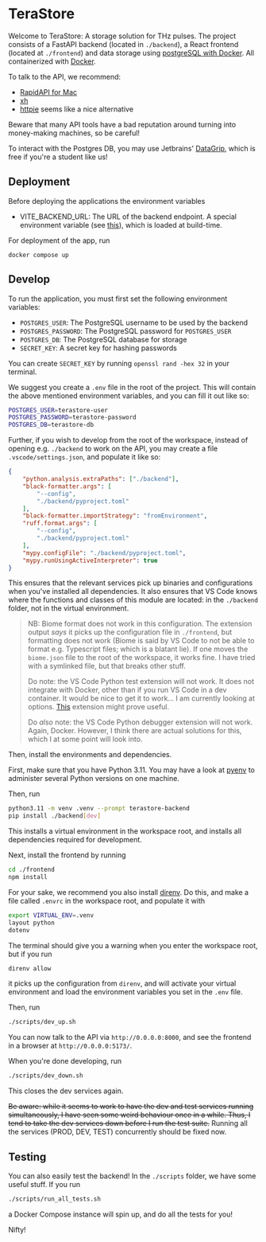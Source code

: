 # TeraStore

Welcome to TeraStore: A storage solution for THz pulses. The project consists of a FastAPI backend (located in `./backend`), a React frontend (located at `./frontend`) and data storage using [postgreSQL with Docker](https://geshan.com.np/blog/2021/12/docker-postgres/). All containerized with [Docker](https://www.docker.com/).

To talk to the API, we recommend:

* [RapidAPI for Mac](https://paw.cloud)
* [xh](https://github.com/ducaale/xh)
* [httpie](https://httpie.io) seems like a nice alternative

Beware that many API tools have a bad reputation around turning into money-making machines, so be careful!

To interact with the Postgres DB, you may use Jetbrains' [DataGrip](https://www.jetbrains.com/datagrip/), which is free if you're a student like us!

## Deployment
Before deploying the applications the environment variables
* VITE_BACKEND_URL: The URL of the backend endpoint. A special environment variable (see [this](https://vitejs.dev/guide/env-and-mode.html)), which is loaded at build-time.

For deployment of the app, run

`docker compose up`

## Develop

To run the application, you must first set the following environment variables:
* `POSTGRES_USER`: The PostgreSQL username to be used by the backend
* `POSTGRES_PASSWORD`: The PostgreSQL password for `POSTGRES_USER`
* `POSTGRES_DB`: The PostgreSQL database for storage
* `SECRET_KEY`: A secret key for hashing passwords

You can create `SECRET_KEY` by running `openssl rand -hex 32` in your terminal.

We suggest you create a `.env` file in the root of the project.
This will contain the above mentioned environment variables, and you can fill it out like so:

```bash
POSTGRES_USER=terastore-user
POSTGRES_PASSWORD=terastore-password
POSTGRES_DB=terastore-db
```

Further, if you wish to develop from the root of the workspace, instead of opening e.g. `./backend` to work on the API,
you may create a file `.vscode/settings.json`, and populate it like so:

```json
{
    "python.analysis.extraPaths": ["./backend"],
    "black-formatter.args": [
        "--config",
        "./backend/pyproject.toml"
    ],
    "black-formatter.importStrategy": "fromEnvironment",
    "ruff.format.args": [
        "--config",
        "./backend/pyproject.toml"
    ],
    "mypy.configFile": "./backend/pyproject.toml",
    "mypy.runUsingActiveInterpreter": true
}
```

This ensures that the relevant services pick up binaries and configurations when you've installed all dependencies.
It also ensures that VS Code knows where the functions and classes of this module are located: in the `./backend` folder, not in the virtual environment.

>NB: Biome format does not work in this configuration.
>The extension output _says_ it picks up the configuration file in `./frontend`, but formatting does not work (Biome is said by VS Code to not be able to format e.g. Typescript files; which is a blatant lie).
>If one moves the `biome.json` file to the root of the workspace, it works fine.
>I have tried with a symlinked file, but that breaks other stuff.
>
>Do note: the VS Code Python test extension will not work.
>It does not integrate with Docker, other than if you run VS Code in a dev container.
>It would be nice to get it to work... I am currently looking at options.
>[This](https://github.com/kondratyev-nv/vscode-python-test-adapter) extension might prove useful.
>
>Do _also_ note: the VS Code Python debugger extension will not work.
>Again, Docker.
>However, I think there are actual solutions for this, which I at some point will look into.

Then, install the environments and dependencies.

First, make sure that you have Python 3.11.
You may have a look at [pyenv](https://github.com/pyenv/pyenv) to administer several Python versions on one machine.

Then, run
```bash
python3.11 -m venv .venv --prompt terastore-backend
pip install ./backend[dev]
```

This installs a virtual environment in the workspace root, and installs all dependencies required for development.

Next, install the frontend by running
```bash
cd ./frontend
npm install
```

For your sake, we recommend you also install [direnv](https://direnv.net).
Do this, and make a file called `.envrc` in the workspace root, and populate it with
```bash
export VIRTUAL_ENV=.venv
layout python
dotenv
```

The terminal should give you a warning when you enter the workspace root, but if you run
```bash
direnv allow
```
it picks up the configuration from `direnv`, and will activate your virtual environment and load the environment variables you set in the `.env` file.

Then, run
```bash
./scripts/dev_up.sh
```

You can now talk to the API via `http://0.0.0.0:8000`, and see the frontend in a browser at `http://0.0.0.0:5173/`.

When you're done developing, run
```bash
./scripts/dev_down.sh
```
This closes the dev services again.

~~Be aware: while it seems to work to have the dev and test services running simultaneously, I have seen some weird behaviour once in a while.
Thus, I tend to take the dev services down before I run the test suite.~~
Running all the services (PROD, DEV, TEST) concurrently should be fixed now.

## Testing

You can also easily test the backend!
In the `./scripts` folder, we have some useful stuff.
If you run
```bash
./scripts/run_all_tests.sh
```
a Docker Compose instance will spin up, and do all the tests for you!

Nifty!